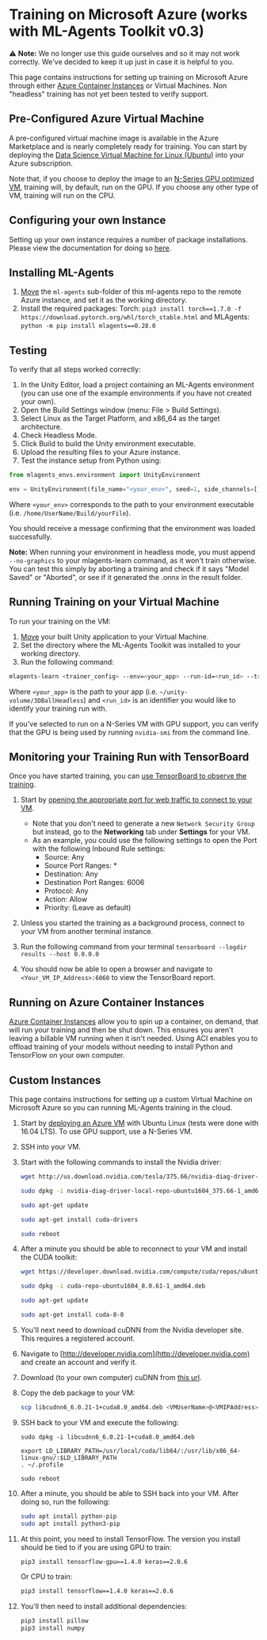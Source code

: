 # Training on Microsoft Azure (works with ML-Agents Toolkit v0.3)

:warning: **Note:** We no longer use this guide ourselves and so it may not work
correctly. We've decided to keep it up just in case it is helpful to you.

This page contains instructions for setting up training on Microsoft Azure
through either
[Azure Container Instances](https://azure.microsoft.com/services/container-instances/)
or Virtual Machines. Non "headless" training has not yet been tested to verify
support.

## Pre-Configured Azure Virtual Machine

A pre-configured virtual machine image is available in the Azure Marketplace and
is nearly completely ready for training. You can start by deploying the
[Data Science Virtual Machine for Linux (Ubuntu)](https://azuremarketplace.microsoft.com/en-us/marketplace/apps/microsoft-dsvm.ubuntu-1804)
into your Azure subscription.

Note that, if you choose to deploy the image to an
[N-Series GPU optimized VM](https://docs.microsoft.com/azure/virtual-machines/linux/sizes-gpu),
training will, by default, run on the GPU. If you choose any other type of VM,
training will run on the CPU.

## Configuring your own Instance

Setting up your own instance requires a number of package installations. Please
view the documentation for doing so [here](#custom-instances).

## Installing ML-Agents

1. [Move](https://docs.microsoft.com/en-us/azure/virtual-machines/linux/copy-files-to-linux-vm-using-scp)
   the `ml-agents` sub-folder of this ml-agents repo to the remote Azure
   instance, and set it as the working directory.
2. Install the required packages:
   Torch: `pip3 install torch==1.7.0 -f https://download.pytorch.org/whl/torch_stable.html` and
   MLAgents: `python -m pip install mlagents==0.28.0`

## Testing

To verify that all steps worked correctly:

1. In the Unity Editor, load a project containing an ML-Agents environment (you
   can use one of the example environments if you have not created your own).
2. Open the Build Settings window (menu: File > Build Settings).
3. Select Linux as the Target Platform, and x86_64 as the target architecture.
4. Check Headless Mode.
5. Click Build to build the Unity environment executable.
6. Upload the resulting files to your Azure instance.
7. Test the instance setup from Python using:

```python
from mlagents_envs.environment import UnityEnvironment

env = UnityEnvironment(file_name="<your_env>", seed=1, side_channels=[])
```

Where `<your_env>` corresponds to the path to your environment executable (i.e. `/home/UserName/Build/yourFile`).

You should receive a message confirming that the environment was loaded
successfully.

**Note:** When running your environment in headless mode, you must append `--no-graphics` to your mlagents-learn command, as it won't train otherwise.
You can test this simply by aborting a training and check if it says "Model Saved" or "Aborted", or see if it generated the .onnx in the result folder.

## Running Training on your Virtual Machine

To run your training on the VM:

1. [Move](https://docs.microsoft.com/en-us/azure/virtual-machines/linux/copy-files-to-linux-vm-using-scp)
   your built Unity application to your Virtual Machine.
2. Set the directory where the ML-Agents Toolkit was installed to your working
   directory.
3. Run the following command:

```sh
mlagents-learn <trainer_config> --env=<your_app> --run-id=<run_id> --train
```

Where `<your_app>` is the path to your app (i.e.
`~/unity-volume/3DBallHeadless`) and `<run_id>` is an identifier you would like
to identify your training run with.

If you've selected to run on a N-Series VM with GPU support, you can verify that
the GPU is being used by running `nvidia-smi` from the command line.

## Monitoring your Training Run with TensorBoard

Once you have started training, you can
[use TensorBoard to observe the training](Using-Tensorboard.md).

1. Start by
   [opening the appropriate port for web traffic to connect to your VM](https://docs.microsoft.com/en-us/azure/virtual-machines/windows/nsg-quickstart-portal).

   - Note that you don't need to generate a new `Network Security Group` but
     instead, go to the **Networking** tab under **Settings** for your VM.
   - As an example, you could use the following settings to open the Port with
     the following Inbound Rule settings:
     - Source: Any
     - Source Port Ranges: \*
     - Destination: Any
     - Destination Port Ranges: 6006
     - Protocol: Any
     - Action: Allow
     - Priority: (Leave as default)

2. Unless you started the training as a background process, connect to your VM
   from another terminal instance.
3. Run the following command from your terminal
   `tensorboard --logdir results --host 0.0.0.0`
4. You should now be able to open a browser and navigate to
   `<Your_VM_IP_Address>:6060` to view the TensorBoard report.

## Running on Azure Container Instances

[Azure Container Instances](https://azure.microsoft.com/services/container-instances/)
allow you to spin up a container, on demand, that will run your training and
then be shut down. This ensures you aren't leaving a billable VM running when it
isn't needed. Using ACI enables you to offload training of your models without
needing to install Python and TensorFlow on your own computer.

## Custom Instances

This page contains instructions for setting up a custom Virtual Machine on
Microsoft Azure so you can running ML-Agents training in the cloud.

1. Start by
   [deploying an Azure VM](https://docs.microsoft.com/azure/virtual-machines/linux/quick-create-portal)
   with Ubuntu Linux (tests were done with 16.04 LTS). To use GPU support, use a
   N-Series VM.
2. SSH into your VM.
3. Start with the following commands to install the Nvidia driver:

   ```sh
   wget http://us.download.nvidia.com/tesla/375.66/nvidia-diag-driver-local-repo-ubuntu1604_375.66-1_amd64.deb

   sudo dpkg -i nvidia-diag-driver-local-repo-ubuntu1604_375.66-1_amd64.deb

   sudo apt-get update

   sudo apt-get install cuda-drivers

   sudo reboot
   ```

4. After a minute you should be able to reconnect to your VM and install the
   CUDA toolkit:

   ```sh
   wget https://developer.download.nvidia.com/compute/cuda/repos/ubuntu1604/x86_64/cuda-repo-ubuntu1604_8.0.61-1_amd64.deb

   sudo dpkg -i cuda-repo-ubuntu1604_8.0.61-1_amd64.deb

   sudo apt-get update

   sudo apt-get install cuda-8-0
   ```

5. You'll next need to download cuDNN from the Nvidia developer site. This
   requires a registered account.

6. Navigate to [http://developer.nvidia.com](http://developer.nvidia.com) and
   create an account and verify it.

7. Download (to your own computer) cuDNN from
   [this url](https://developer.nvidia.com/compute/machine-learning/cudnn/secure/v6/prod/8.0_20170307/Ubuntu16_04_x64/libcudnn6_6.0.20-1+cuda8.0_amd64-deb).

8. Copy the deb package to your VM:

   ```sh
   scp libcudnn6_6.0.21-1+cuda8.0_amd64.deb <VMUserName>@<VMIPAddress>:libcudnn6_6.0.21-1+cuda8.0_amd64.deb
   ```

9. SSH back to your VM and execute the following:

   ```console
   sudo dpkg -i libcudnn6_6.0.21-1+cuda8.0_amd64.deb

   export LD_LIBRARY_PATH=/usr/local/cuda/lib64/:/usr/lib/x86_64-linux-gnu/:$LD_LIBRARY_PATH
   . ~/.profile

   sudo reboot
   ```

10. After a minute, you should be able to SSH back into your VM. After doing so,
    run the following:

    ```sh
    sudo apt install python-pip
    sudo apt install python3-pip
    ```

11. At this point, you need to install TensorFlow. The version you install
    should be tied to if you are using GPU to train:

    ```sh
    pip3 install tensorflow-gpu==1.4.0 keras==2.0.6
    ```

    Or CPU to train:

    ```sh
    pip3 install tensorflow==1.4.0 keras==2.0.6
    ```

12. You'll then need to install additional dependencies:

    ```sh
    pip3 install pillow
    pip3 install numpy
    ```
